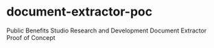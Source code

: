 # document-extractor-poc
Public Benefits Studio Research and Development Document Extractor Proof of Concept
